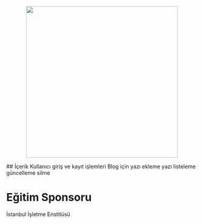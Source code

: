 <p align="center"><img src="https://res.cloudinary.com/dtfbvvkyp/image/upload/v1566331377/laravel-logolockup-cmyk-red.svg" width="400"></p>
## İçerik
Kullanıcı giriş ve kayıt işlemleri
Blog için yazı ekleme
yazı listeleme
güncelleme
silme

# Eğitim Sponsoru
İstanbul İşletme Enstitüsü

